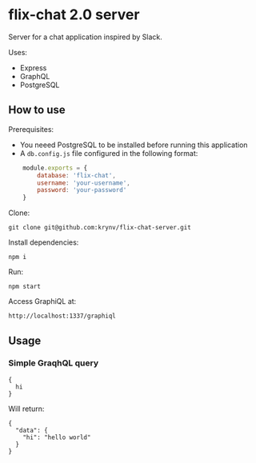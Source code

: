 # flix-chat 2.0 server

Server for a chat application inspired by Slack.

Uses:
- Express
- GraphQL
- PostgreSQL


## How to use

Prerequisites:
- You neeed PostgreSQL to be installed before running this application
- A `db.config.js` file configured in the following format:

```JavaScript
    module.exports = {
        database: 'flix-chat',
        username: 'your-username',
        password: 'your-password'
    }
```

Clone:
    
    git clone git@github.com:krynv/flix-chat-server.git

Install dependencies:

    npm i

Run:

    npm start

Access GraphiQL at:

    http://localhost:1337/graphiql



## Usage

### Simple GraqhQL query

```
{
  hi
}
```

Will return: 
```
{
  "data": {
    "hi": "hello world"
  }
}
```
